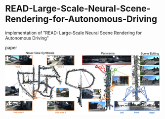 # READ-Large-Scale-Neural-Scene-Rendering-for-Autonomous-Driving
implementation of "READ:  Large-Scale Neural Scene Rendering for Autonomous Driving"

paper 
![contents](./1.jpg)
